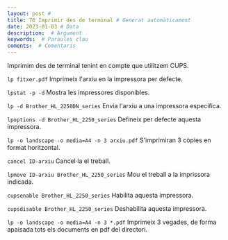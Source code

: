 ```yaml
---
layout: post # 
title: 76 Imprimir des de terminal # Generat automàticament
date: 2023-01-03 # Data
description:  # Argument
keywords:  # Paraules clau
coments:  # Comentaris
---
```


Imprimim des de terminal tenint en compte que utilitzem CUPS.

`lp fitxer.pdf` Imprimeix l'arxiu en la impressora per defecte.

`lpstat -p -d` Mostra les impressores disponibles.

`lp -d Brother_HL_2250DN_series` Envia l'arxiu a una impressora específica.

`lpoptions -d Brother_HL_2250_series` Defineix per defecte aquesta impressora.

`lp -o landscape -o media=A4 -n 3 arxiu.pdf` S'imprimiran 3 còpies en format horitzontal.

`cancel ID-arxiu` Cancel·la el treball.

`lpmove ID-arxiu Brother_HL_2250_series` Mou el treball a la imprissora indicada.

`cupsenable Brother_HL_2250_series` Habilita aquesta impressora.

`cupsdisable Brother_HL_2250_series` Deshabilita aquesta impressora.


`lp -o landscape -o media=A4 -n 3 *.pdf` Imprimeix 3 vegades, de forma apaisada tots els documents en pdf del directori.

